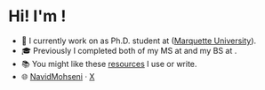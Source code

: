 # Hi! I'm <Navid>!

- 🧠 I currently work on <Bayesian Spatiotemporal Modeling> as Ph.D. student at <Marquette University> ([Marquette University](https://www.marquette.edu/)).
- 🎓 Previously I completed both of my MS <Biostatistics> at <Shahid Beheshti University of Medical Sciences> and my BS at <Shahid Beheshti University>.
- 📚 You might like these <a href="#resources">resources</a> I use or write.
- 🌐 [NavidMohseni](https://www.navidmohseni.ir/) · [X](https://x.com/NavvidMohseni)

